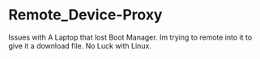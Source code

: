 # Remote_Device-Proxy
Issues with A Laptop that lost Boot Manager. Im trying to remote into it to give it a download file. No Luck with Linux.
